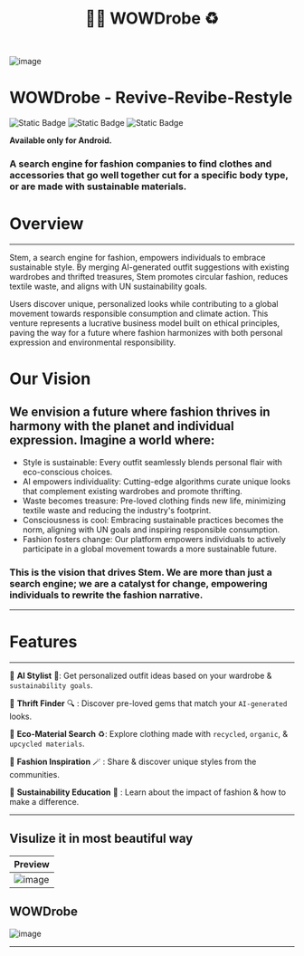 <h1 align="center"> 👗👕 WOWDrobe ♻️ </h1> <br>

![image](https://github.com/WowDrobe/.github/assets/59131714/9c410d06-94d1-4bd8-a472-d832e8ed44c1)


# WOWDrobe - Revive-Revibe-Restyle

![Static Badge](https://img.shields.io/badge/Kotlin-black?style=for-the-badge&logo=kotlin&logoColor=%237F52FF&labelColor=black)
![Static Badge](https://img.shields.io/badge/Jetpack_Compose-black?style=for-the-badge&logo=Jetpack%20Compose&logoColor=%234285F4&labelColor=black)
![Static Badge](https://img.shields.io/badge/Firebase-black?style=for-the-badge&logo=firebase&logoColor=%23FFCA28&labelColor=black)

**Available only for Android.**

### A search engine for fashion companies to find clothes and accessories that go well together cut for a specific body type, or are made with sustainable materials.

# Overview
_____________________________________________________________________________________________________________________________________________

Stem, a search engine for fashion, empowers individuals to embrace sustainable style. By merging AI-generated outfit suggestions with existing wardrobes and thrifted treasures, Stem promotes circular fashion, reduces textile waste, and aligns with UN sustainability goals. 

Users discover unique, personalized looks while contributing to a global movement towards responsible consumption and climate action. This venture represents a lucrative business model built on ethical principles, paving the way for a future where fashion harmonizes with both personal expression and environmental responsibility.

# Our Vision

## We envision a future where fashion thrives in harmony with the planet and individual expression. Imagine a world where:

- Style is sustainable: Every outfit seamlessly blends personal flair with eco-conscious choices.
- AI empowers individuality: Cutting-edge algorithms curate unique looks that complement existing wardrobes and promote thrifting.
- Waste becomes treasure: Pre-loved clothing finds new life, minimizing textile waste and reducing the industry's footprint.
- Consciousness is cool: Embracing sustainable practices becomes the norm, aligning with UN goals and inspiring responsible consumption.
- Fashion fosters change: Our platform empowers individuals to actively participate in a global movement towards a more sustainable future.

### This is the vision that drives Stem. We are more than just a search engine; we are a catalyst for change, empowering individuals to rewrite the fashion narrative.
_____________________________________________________________________________________________________________________________________________

# Features 
_____________________________________________________________________________________________________________________________________________

🤖 **AI Stylist** 💛: Get personalized outfit ideas based on your wardrobe & `sustainability goals`.

👕 **Thrift Finder** 🔍 : Discover pre-loved gems that match your `AI-generated` looks.

🧃 **Eco-Material Search** ♻️: Explore clothing made with `recycled`, `organic`, & `upcycled materials`.

🦾 **Fashion Inspiration** 🪄 : Share & discover unique styles from the communities.

🎒 **Sustainability Education** 📔 : Learn about the impact of fashion & how to make a difference.

_____________________________________________________________________________________________________________________________________________

## Visulize it in most beautiful way

| Preview  | 
|----------|
| ![image](https://github.com/WowDrobe/.github/assets/59131714/9bf2cd2e-8eb5-413b-8141-526c72b4095c) |


## WOWDrobe
![image](https://github.com/WowDrobe/.github/assets/59131714/259d5800-cdf0-4690-8176-776edaaa6a0f)

_____________________________________________________________________________________________________________________________________________










